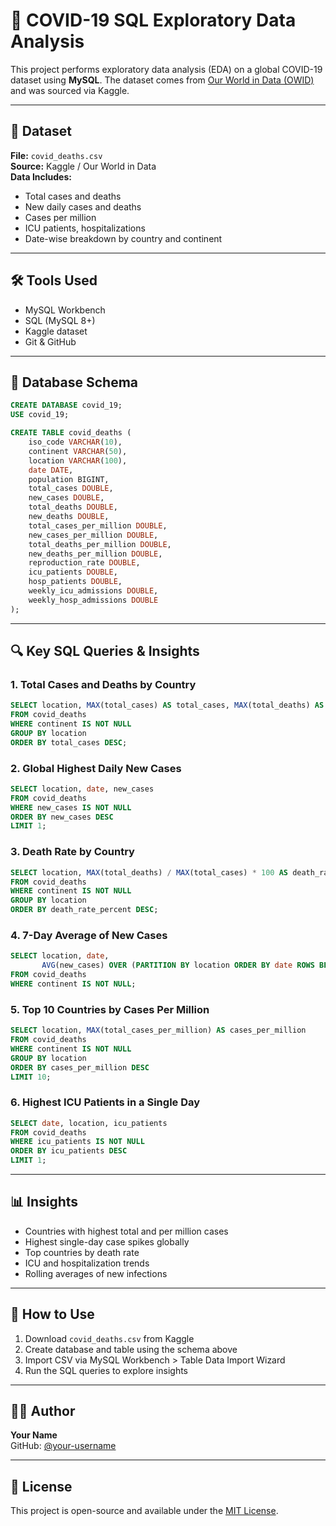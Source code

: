 
# 🦠 COVID-19 SQL Exploratory Data Analysis

This project performs exploratory data analysis (EDA) on a global COVID-19 dataset using **MySQL**. The dataset comes from [Our World in Data (OWID)](https://ourworldindata.org/covid-deaths) and was sourced via Kaggle.

---

## 📁 Dataset

**File:** `covid_deaths.csv`  
**Source:** Kaggle / Our World in Data  
**Data Includes:**  
- Total cases and deaths  
- New daily cases and deaths  
- Cases per million  
- ICU patients, hospitalizations  
- Date-wise breakdown by country and continent

---

## 🛠️ Tools Used

- MySQL Workbench
- SQL (MySQL 8+)
- Kaggle dataset
- Git & GitHub

---

## 🧱 Database Schema

```sql
CREATE DATABASE covid_19;
USE covid_19;

CREATE TABLE covid_deaths (
    iso_code VARCHAR(10),
    continent VARCHAR(50),
    location VARCHAR(100),
    date DATE,
    population BIGINT,
    total_cases DOUBLE,
    new_cases DOUBLE,
    total_deaths DOUBLE,
    new_deaths DOUBLE,
    total_cases_per_million DOUBLE,
    new_cases_per_million DOUBLE,
    total_deaths_per_million DOUBLE,
    new_deaths_per_million DOUBLE,
    reproduction_rate DOUBLE,
    icu_patients DOUBLE,
    hosp_patients DOUBLE,
    weekly_icu_admissions DOUBLE,
    weekly_hosp_admissions DOUBLE
);
```

---

## 🔍 Key SQL Queries & Insights

### 1. Total Cases and Deaths by Country
```sql
SELECT location, MAX(total_cases) AS total_cases, MAX(total_deaths) AS total_deaths
FROM covid_deaths
WHERE continent IS NOT NULL
GROUP BY location
ORDER BY total_cases DESC;
```

### 2. Global Highest Daily New Cases
```sql
SELECT location, date, new_cases
FROM covid_deaths
WHERE new_cases IS NOT NULL
ORDER BY new_cases DESC
LIMIT 1;
```

### 3. Death Rate by Country
```sql
SELECT location, MAX(total_deaths) / MAX(total_cases) * 100 AS death_rate_percent
FROM covid_deaths
WHERE continent IS NOT NULL
GROUP BY location
ORDER BY death_rate_percent DESC;
```

### 4. 7-Day Average of New Cases
```sql
SELECT location, date,
       AVG(new_cases) OVER (PARTITION BY location ORDER BY date ROWS BETWEEN 6 PRECEDING AND CURRENT ROW) AS avg_new_cases_7_days
FROM covid_deaths
WHERE continent IS NOT NULL;
```

### 5. Top 10 Countries by Cases Per Million
```sql
SELECT location, MAX(total_cases_per_million) AS cases_per_million
FROM covid_deaths
WHERE continent IS NOT NULL
GROUP BY location
ORDER BY cases_per_million DESC
LIMIT 10;
```

### 6. Highest ICU Patients in a Single Day
```sql
SELECT date, location, icu_patients
FROM covid_deaths
WHERE icu_patients IS NOT NULL
ORDER BY icu_patients DESC
LIMIT 1;
```

---

## 📊 Insights

- Countries with highest total and per million cases
- Highest single-day case spikes globally
- Top countries by death rate
- ICU and hospitalization trends
- Rolling averages of new infections

---

## 🚀 How to Use

1. Download `covid_deaths.csv` from Kaggle
2. Create database and table using the schema above
3. Import CSV via MySQL Workbench > Table Data Import Wizard
4. Run the SQL queries to explore insights

---

## 👨‍💻 Author

**Your Name**  
GitHub: [@your-username](https://github.com/your-username)

---

## 📌 License

This project is open-source and available under the [MIT License](LICENSE).
